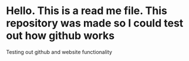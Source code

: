 Hello. This is a read me file. 
This repository was made so I could test out how github works
==================

Testing out github and website functionality
